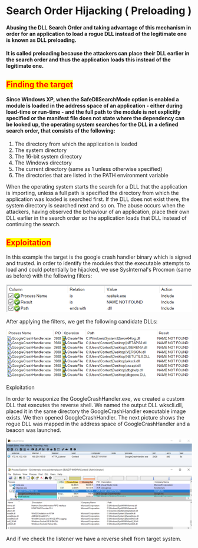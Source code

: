 # Search Order Hijacking ( Preloading )

#### Abusing the DLL Search Order and taking advantage of this mechanism in order for an application to load a rogue DLL instead of the legitimate one is known as DLL preloading.

#### &#x20;It is called preloading because the attackers can place their DLL earlier in the search order and thus the application loads this instead of the legitimate one.

## <mark style="color:red;">Finding the target</mark>

#### Since Windows XP, when the SafeDllSearchMode option is enabled a module is loaded in the address space of an application - either during load-time or run-time - and the full path to the module is not explicitly specified or the manifest file does not state where the dependency can be looked up, the operating system searches for the DLL in a defined search order, that consists of the following:

1. The directory from which the application is loaded
2. The system directory
3. The 16-bit system directory
4. The Windows directory
5. The current directory (same as 1 unless otherwise specified)
6. The directories that are listed in the PATH environment variable

When the operating system starts the search for a DLL that the application is importing, unless a full path is specified the directory from which the application was loaded is searched first. If the DLL does not exist there, the system directory is searched next and so on. The abuse occurs when the attackers, having observed the behaviour of an application, place their own DLL earlier in the search order so the application loads that DLL instead of continuing the search.

## <mark style="color:red;">Exploitation</mark>

In this example the target is the google crash handler binary which is signed and trusted. in order to identify the modules that the executable attempts to load and could potentially be hijacked, we use SysInternal's Procmon (same as before) with the following filters:

![](<../../../../.gitbook/assets/image (165) (1).png>)

After applying the filters, we get the following candidate DLLs:

![](<../../../../.gitbook/assets/image (160) (1).png>)

Exploitation

In order to weaponize the GoogleCrashHandler.exe, we created a custom DLL that executes the reverse shell. We named the output DLL wkscli.dll, placed it in the same directory the GoogleCrashHandler executable image exists. We then opened GoogleCrashHandler. The next picture shows the rogue DLL was mapped in the address space of GoogleCrashHandler and a beacon was launched.

![](<../../../../.gitbook/assets/image (163) (1).png>)

And if we check the listener we have a reverse shell from target system.
